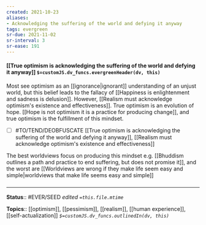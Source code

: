 ```yaml
---
created: 2021-10-23
aliases:
- Acknowledging the suffering of the world and defying it anyway
tags: evergreen
sr-due: 2021-11-02
sr-interval: 3
sr-ease: 191
---
```

#### [[True optimism is acknowledging the suffering of the world and defying it anyway]] `$=customJS.dv_funcs.evergreenHeader(dv, this)`

Most see optimism as an [[ignorance|ignorant]] understanding of an unjust world, but this belief leads to the fallacy of [[Happiness is enlightenment and sadness is delusion]]. However, [[Realism must acknowledge optimism's existence and effectiveness]]. True optimism is an evolution of hope. [[Hope is not optimism it is a practice for producing change]], and true optimism is the fulfillment of this mindset.

- [ ] #TO/TEND/DEOBFUSCATE [[True optimism is acknowledging the suffering of the world and defying it anyway]], [[Realism must acknowledge optimism's existence and effectiveness]]

The best worldviews focus on producing this mindset e.g. [[Bhuddism outlines a path and practice to end suffering, but does not promise it]], and the worst are [[Worldviews are wrong if they make life seem easy and simple|worldviews that make life seems easy and simple]]

### <hr class="footnote"/>

**Status**:: #EVER/SEED
*edited `=this.file.mtime`*

**Topics**:: [[optimism]], [[pessimism]], [[realism]], [[human experience]], [[self-actualization]]
*`$=customJS.dv_funcs.outlinedIn(dv, this)`*

